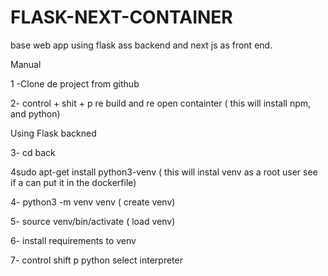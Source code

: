 # FLASK-NEXT-CONTAINER
base web app using flask ass backend and next js as front end.

Manual

1 -Clone de project from github

2- control + shit + p re build and re open containter ( this will install npm, and python)

Using Flask backned

3- cd back

4sudo apt-get install python3-venv  ( this will instal venv as a root user  see if a can put it in the dockerfile)

4- python3 -m venv venv  ( create venv)

5- source venv/bin/activate  ( load venv)

6- install requirements to venv 

7- control shift p python select interpreter